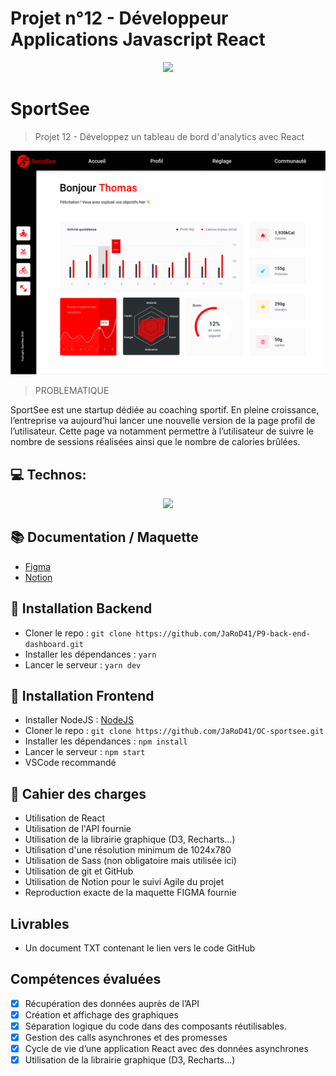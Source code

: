 # Projet n°12 - Développeur Applications Javascript React

<p align="center">
  <img src="https://user.oc-static.com/upload/2020/08/18/15977560509272_logo%20%285%29.png">
</p>

# SportSee

> Projet 12 - Développez un tableau de bord d'analytics avec React

<p align="center">
  <img src="https://github.com/JaRoD41/OC-sportsee/blob/main/Sportsee.png?raw=true">
</p>

> PROBLEMATIQUE

SportSee est une startup dédiée au coaching sportif. En pleine croissance, l’entreprise va aujourd’hui lancer une nouvelle version de la page profil de l’utilisateur. Cette page va notamment permettre à l’utilisateur de suivre le nombre de sessions réalisées ainsi que le nombre de calories brûlées.

## 💻 Technos:

<p align="center">
  <a href="https://skillicons.dev">
    <img src="https://skillicons.dev/icons?i=sass,react,figma,d3,github,html,js,nodejs,postman,docker,vercel,vscode" />
  </a>
</p>

## 📚 Documentation / Maquette

- [Figma](https://www.figma.com/file/BMomGVZqLZb811mDMShpLu/UI-design-Sportify-FR?node-id=0%3A1&mode=dev)
- [Notion](https://openclassrooms.notion.site/Tableau-de-bord-SportSee-6686aa4b5f44417881a4884c9af5669e)

## 🚀 Installation Backend

- Cloner le repo : `git clone https://github.com/JaRoD41/P9-back-end-dashboard.git`
- Installer les dépendances : `yarn`
- Lancer le serveur : `yarn dev`

## 🚀 Installation Frontend

- Installer NodeJS : [NodeJS](https://nodejs.org/en/)
- Cloner le repo : `git clone https://github.com/JaRoD41/OC-sportsee.git`
- Installer les dépendances : `npm install`
- Lancer le serveur : `npm start`
- VSCode recommandé

## 📝 Cahier des charges

- Utilisation de React
- Utilisation de l'API fournie
- Utilisation de la librairie graphique (D3, Recharts...)
- Utilisation d'une résolution minimum de 1024x780
- Utilisation de Sass (non obligatoire mais utilisée ici)
- Utilisation de git et GitHub
- Utilisation de Notion pour le suivi Agile du projet
- Reproduction exacte de la maquette FIGMA fournie

## Livrables

- Un document TXT contenant le lien vers le code GitHub

## Compétences évaluées

- [x] Récupération des données auprès de l’API
- [x] Création et affichage des graphiques
- [x] Séparation logique du code dans des composants réutilisables.
- [x] Gestion des calls asynchrones et des promesses
- [x] Cycle de vie d’une application React avec des données asynchrones
- [x] Utilisation de la librairie graphique (D3, Recharts...)
